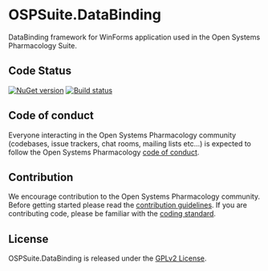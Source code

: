 # OSPSuite.DataBinding

DataBinding framework for WinForms application used in the Open Systems Pharmacology Suite.

## Code Status
[![NuGet version](https://img.shields.io/nuget/v/OSPSuite.DataBinding.svg?style=flat)](https://www.nuget.org/packages/OSPSuite.DataBinding)
[![Build status](https://ci.appveyor.com/api/projects/status/ysf4csi7vs2xeruq/branch/master?svg=true&passingText=master%20-%20passing)](https://ci.appveyor.com/project/open-systems-pharmacology-ci/ospsuite-databinding/branch/master)

## Code of conduct
Everyone interacting in the Open Systems Pharmacology community (codebases, issue trackers, chat rooms, mailing lists etc...) is expected to follow the Open Systems Pharmacology [code of conduct](https://github.com/Open-Systems-Pharmacology/Suite/blob/master/CODE_OF_CONDUCT.md).

## Contribution
We encourage contribution to the Open Systems Pharmacology community. Before getting started please read the [contribution guidelines](https://github.com/Open-Systems-Pharmacology/Suite/blob/master/CONTRIBUTING.md). If you are contributing code, please be familiar with the [coding standard](https://github.com/Open-Systems-Pharmacology/Suite/blob/master/CODING_STANDARD.md).

## License
OSPSuite.DataBinding is released under the [GPLv2 License](LICENSE).
